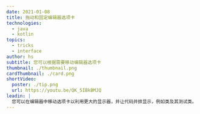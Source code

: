 ```yaml
---
date: 2021-01-08
title: 拖动和固定编辑器选项卡
technologies:
  - java
  - kotlin
topics:
  - tricks
  - interface
author: hs
subtitle: 您可以根据需要移动编辑器选项卡
thumbnail: ./thumbnail.png
cardThumbnail: ./card.png
shortVideo:
  poster: ./tip.png
  url: https://youtu.be/QK_5IBkBMJQ
leadin: |
  您可以在编辑器中移动选项卡以利用更大的显示器，并让代码并排显示，例如类及其测试类。
---
```


